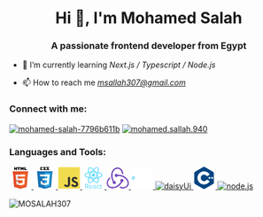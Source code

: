 <h1 align="center">Hi 👋, I'm Mohamed Salah</h1>
<h3 align="center">A passionate frontend developer from Egypt</h3>


- 🌱 I’m currently learning *Next.js / Typescript / Node.js*

- 📫 How to reach me *msallah307@gmail.com*



<h3 align="left">Connect with me:</h3>
<p align="left">
<a href="https://www.linkedin.com/in/mohamed-salah-7796b611b/" target="blank"><img align="center" src="https://raw.githubusercontent.com/rahuldkjain/github-profile-readme-generator/master/src/images/icons/Social/linked-in-alt.svg" alt="mohamed-salah-7796b611b" height="30" width="40" /></a>
<a href="https://www.facebook.com/mohamed.sallah.940" target="blank"><img align="center" src="https://raw.githubusercontent.com/rahuldkjain/github-profile-readme-generator/master/src/images/icons/Social/facebook.svg" alt="mohamed.sallah.940" height="30" width="40" /></a>
</p>

<h3 align="left">Languages and Tools:</h3>
<p align="left">
    <a href="https://www.w3.org/html/" target="_blank" rel="noreferrer"> <img src="https://raw.githubusercontent.com/devicons/devicon/master/icons/html5/html5-original-wordmark.svg" alt="html5" width="40" height="40"/>
    </a>
    <a href="https://www.w3schools.com/css/" target="_blank" rel="noreferrer"> <img src="https://raw.githubusercontent.com/devicons/devicon/master/icons/css3/css3-original-wordmark.svg" alt="css3" width="40" height="40"/>
    </a> 
    <a href="https://developer.mozilla.org/en-US/docs/Web/JavaScript" target="_blank" rel="noreferrer"> <img src="https://raw.githubusercontent.com/devicons/devicon/master/icons/javascript/javascript-original.svg" alt="javascript" width="40" height="40"/> 
    </a> 
    <a href="https://reactjs.org/" target="_blank" rel="noreferrer"> <img src="https://raw.githubusercontent.com/devicons/devicon/master/icons/react/react-original-wordmark.svg" alt="react" width="40" height="40"/>
    </a>
    <a href="https://redux.js.org" target="_blank" rel="noreferrer"> <img src="https://raw.githubusercontent.com/devicons/devicon/master/icons/redux/redux-original.svg" alt="redux" width="40" height="40"/> 
    </a>
    <a href="https://tailwindcss.com/" target="_blank" rel="noreferrer"> <img src="https://raw.githubusercontent.com/devicons/devicon/55609aa5bd817ff167afce0d965585c92040787a/icons/tailwindcss/tailwindcss-original-wordmark.svg" alt="tailwind" width="40" height="40"/> 
    </a> 
    <a href="https://daisyui.com/" target="_blank" rel="noreferrer"> <img src="https://seeklogo.com/images/D/daisyui-logo-D369F9B1BF-seeklogo.com.png" alt="daisyUi" width="40" height="40"/>
    </a>
    <a href="https://cplusplus.com/" target="_blank" rel="noreferrer"> <img src="https://raw.githubusercontent.com/devicons/devicon/55609aa5bd817ff167afce0d965585c92040787a/icons/cplusplus/cplusplus-plain.svg" alt="cpp" width="40" height="40"/>
    </a>
    <a href="https://nodejs.org/en" target="_blank" rel="noreferrer"> <img src="https://www.svgrepo.com/show/376337/node-js.svg" alt="node.js" width="40" height="40"/>
    </a>
</p>

<p><img align="center" src="https://github-readme-stats.vercel.app/api/top-langs?username=MOSALAH307&show_icons=true&locale=en&layout=compact" alt="MOSALAH307" /></p>
